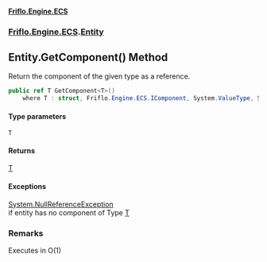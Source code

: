 #### [Friflo.Engine.ECS](index.md#'index')
### [Friflo.Engine.ECS](Friflo.Engine.ECS.md#'Friflo.Engine.ECS').[Entity](Entity.md#'Friflo.Engine.ECS.Entity')

## Entity.GetComponent<T>() Method

Return the component of the given type as a reference.

```csharp
public ref T GetComponent<T>()
    where T : struct, Friflo.Engine.ECS.IComponent, System.ValueType, System.ValueType;
```
#### Type parameters

<a name='Friflo.Engine.ECS.Entity.GetComponent_T_().T'></a>

`T`

#### Returns
[T](Entity.GetComponent_T_().md#Friflo.Engine.ECS.Entity.GetComponent_T_().T#'Friflo.Engine.ECS.Entity.GetComponent<T>().T')

#### Exceptions

[System.NullReferenceException](https://docs.microsoft.com/en-us/dotnet/api/System.NullReferenceException#'System.NullReferenceException')  
if entity has no component of Type [T](Entity.GetComponent_T_().md#Friflo.Engine.ECS.Entity.GetComponent_T_().T#'Friflo.Engine.ECS.Entity.GetComponent<T>().T')

### Remarks
Executes in O(1)